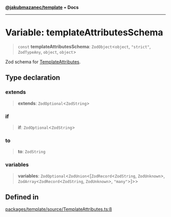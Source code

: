 [**@jakubmazanec/template**](../README.md) • **Docs**

---

# Variable: templateAttributesSchema

> `const` **templateAttributesSchema**: `ZodObject`\<`object`, `"strict"`, `ZodTypeAny`, `object`,
> `object`\>

Zod schema for [TemplateAttributes](../type-aliases/TemplateAttributes.md).

## Type declaration

### extends

> **extends**: `ZodOptional`\<`ZodString`\>

### if

> **if**: `ZodOptional`\<`ZodString`\>

### to

> **to**: `ZodString`

### variables

> **variables**: `ZodOptional`\<`ZodUnion`\<[`ZodRecord`\<`ZodString`,
> `ZodUnknown`\>, `ZodArray`\<`ZodRecord`\<`ZodString`, `ZodUnknown`\>, `"many"`\>]\>\>

## Defined in

[packages/template/source/TemplateAttributes.ts:8](https://github.com/jakubmazanec/tools/blob/29163046acd1da0224b08fd05ca40f385e9ab4e5/packages/template/source/TemplateAttributes.ts#L8)
